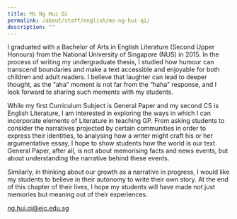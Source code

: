 ```yaml
---
title: Ms Ng Hui Qi
permalink: /about/staff/english/ms-ng-hui-qi/
description: ""
---
```


I graduated with a Bachelor of Arts in English Literature (Second Upper Honours) from the National University of Singapore (NUS) in 2015. In the process of writing my undergraduate thesis, I studied how humour can transcend boundaries and make a text accessible and enjoyable for both children and adult readers. I believe that laughter can lead to deeper thought, as the “aha” moment is not far from the “haha” response, and I look forward to sharing such moments with my students.

While my first Curriculum Subject is General Paper and my second CS is English Literature, I am interested in exploring the ways in which I can incorporate elements of Literature in teaching GP. From asking students to consider the narratives projected by certain communities in order to express their identities, to analysing how a writer might craft his or her argumentative essay, I hope to show students how the world is our text. General Paper, after all, is not about memorising facts and news events, but about understanding the narrative behind these events.

Similarly, in thinking about our growth as a narrative in progress, I would like my students to believe in their autonomy to write their own story. At the end of this chapter of their lives, I hope my students will have made not just memories but meaning out of their experiences.

[ng.hui.qi@ejc.edu.sg](mailto:ng.hui.qi@ejc.edu.sg)